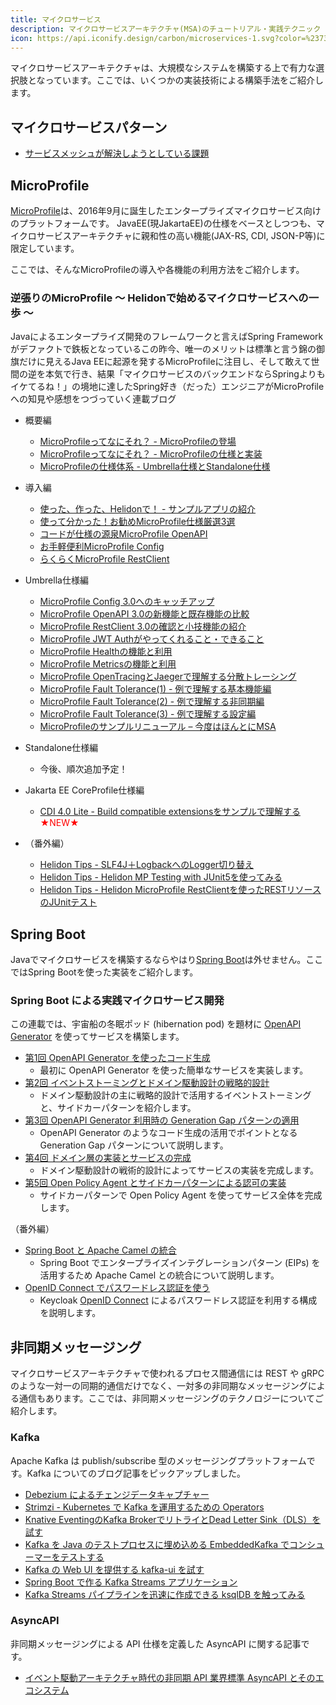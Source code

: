 ```yaml
---
title: マイクロサービス
description: マイクロサービスアーキテクチャ(MSA)のチュートリアル・実践テクニック
icon: https://api.iconify.design/carbon/microservices-1.svg?color=%23730099&height=28
---
```


マイクロサービスアーキテクチャは、大規模なシステムを構築する上で有力な選択肢となっています。ここでは、いくつかの実装技術による構築手法をご紹介します。


## マイクロサービスパターン

- [サービスメッシュが解決しようとしている課題](/blogs/2022/05/17/servicemesh/)

## MicroProfile
[MicroProfile](https://microprofile.io/)は、2016年9月に誕生したエンタープライズマイクロサービス向けのプラットフォームです。
JavaEE(現JakartaEE)の仕様をベースとしつつも、マイクロサービスアーキテクチャに親和性の高い機能(JAX-RS, CDI, JSON-P等)に限定しています。

ここでは、そんなMicroProfileの導入や各機能の利用方法をご紹介します。


### 逆張りのMicroProfile ～ Helidonで始めるマイクロサービスへの一歩 ～
Javaによるエンタープライズ開発のフレームワークと言えばSpring Frameworkがデファクトで鉄板となっているこの昨今、唯一のメリットは標準と言う錦の御旗だけに見えるJava EEに起源を発するMicroProfileに注目し、そして敢えて世間の逆を本気で行き、結果「マイクロサービスのバックエンドならSpringよりもイケてるね！」の境地に達したSpring好き（だった）エンジニアがMicroProfileへの知見や感想をつづっていく連載ブログ

- 概要編
  - [MicroProfileってなにそれ？ - MicroProfileの登場](/msa/mp/cntrn01-what-mp/)
  - [MicroProfileってなにそれ？ - MicroProfileの仕様と実装](/msa/mp/cntrn02-what-mp/)
  - [MicroProfileの仕様体系 - Umbrella仕様とStandalone仕様](/msa/mp/cntrn18-mp-specsystem/)
- 導入編
  - [使った、作った、Helidonで！ - サンプルアプリの紹介](/msa/mp/cntrn03-sampleapp-helidon/)
  - [使って分かった！お勧めMicroProfile仕様厳選3選](/msa/mp/cntrn04-spec-ranking/)
  - [コードが仕様の源泉MicroProfile OpenAPI](/msa/mp/cntrn05-mp-openapi/)
  - [お手軽便利MicroProfile Config](/msa/mp/cntrn06-mp-config/)
  - [らくらくMicroProfile RestClient](/msa/mp/cntrn07-mp-restclient/)
- Umbrella仕様編
  - [MicroProfile Config 3.0へのキャッチアップ](/msa/mp/cntrn08-mp-config3/)
  - [MicroProfile OpenAPI 3.0の新機能と既存機能の比較](/msa/mp/cntrn09-mp-openapi3/)
  - [MicroProfile RestClient 3.0の確認と小技機能の紹介](/msa/mp/cntrn11-mp-restclient3/) 
  - [MicroProfile JWT Authがやってくれること・できること](/msa/mp/cntrn17-mp-jwt/)
  - [MicroProfile Healthの機能と利用](/msa/mp/cntrn10-mp-health/)
  - [MicroProfile Metricsの機能と利用](/msa/mp/cntrn15-mp-metrics/)
  - [MicroProfile OpenTracingとJaegerで理解する分散トレーシング](/msa/mp/cntrn16-mp-tracing/)
  - [MicroProfile Fault Tolerance(1) - 例で理解する基本機能編](/msa/mp/cntrn12-mp-faulttolerance1/)
  - [MicroProfile Fault Tolerance(2) - 例で理解する非同期編](/msa/mp/cntrn13-mp-faulttolerance2/)
  - [MicroProfile Fault Tolerance(3) - 例で理解する設定編](/msa/mp/cntrn14-mp-faulttolerance3/)
  - [MicroProfileのサンプルリニューアル – 今度はほんとにMSA](/msa/mp/cntrn19-mp-sample-renewal/)
- Standalone仕様編
  - 今後、順次追加予定！

- Jakarta EE CoreProfile仕様編
  - [CDI 4.0 Lite - Build compatible extensionsをサンプルで理解する](/blogs/2023/12/04/build-extension-sample/)<span style="color: red;">★NEW★</span>

- （番外編）
  - [Helidon Tips - SLF4J＋LogbackへのLogger切り替え](/msa/mp/ext01-helidon-logback/)
  - [Helidon Tips - Helidon MP Testing with JUnit5を使ってみる](/msa/mp/ext02-helidon-testing/)
  - [Helidon Tips - Helidon MicroProfile RestClientを使ったRESTリソースのJUnitテスト](/msa/mp/ext03-helidon-rest-testing)

## Spring Boot
Javaでマイクロサービスを構築するならやはり[Spring Boot](https://spring.io/projects/spring-boot/)は外せません。ここではSpring Bootを使った実装をご紹介します。

### Spring Boot による実践マイクロサービス開発
この連載では、宇宙船の冬眠ポッド (hibernation pod) を題材に [OpenAPI Generator](https://openapi-generator.tech/) を使ってサービスを構築します。

- [第1回 OpenAPI Generator を使ったコード生成](/blogs/2022/06/04/openapi-generator-1/)
  - 最初に OpenAPI Generator を使った簡単なサービスを実装します。
- [第2回 イベントストーミングとドメイン駆動設計の戦略的設計](/blogs/2022/06/09/openapi-generator-2/)
  - ドメイン駆動設計の主に戦略的設計で活用するイベントストーミングと、サイドカーパターンを紹介します。
- [第3回 OpenAPI Generator 利用時の Generation Gap パターンの適用](/blogs/2022/06/17/openapi-generator-3/)
  - OpenAPI Generator のようなコード生成の活用でポイントとなる Generation Gap パターンについて説明します。
- [第4回 ドメイン層の実装とサービスの完成](/blogs/2022/06/24/openapi-generator-4/)
  - ドメイン駆動設計の戦術的設計によってサービスの実装を完成します。
- [第5回 Open Policy Agent とサイドカーパターンによる認可の実装](/blogs/2022/07/01/openapi-generator-5/)
  - サイドカーパターンで Open Policy Agent を使ってサービス全体を完成します。

（番外編）
- [Spring Boot と Apache Camel の統合](/blogs/2022/06/12/spring-boot-with-apache-camel-integration/)
  - Spring Boot でエンタープライズインテグレーションパターン (EIPs) を活用するため Apache Camel との統合について説明します。
- [OpenID Connect でパスワードレス認証を使う](/blogs/2022/06/23/webauthn-3/)
  - Keycloak [OpenID Connect](https://openid.net/specs/openid-connect-core-1_0.html) によるパスワードレス認証を利用する構成を説明します。 

## 非同期メッセージング
マイクロサービスアーキテクチャで使われるプロセス間通信には REST や gRPC のような一対一の同期的通信だけでなく、一対多の非同期なメッセージングによる通信もあります。ここでは、非同期メッセージングのテクノロジーについてご紹介します。

### Kafka
Apache Kafka は publish/subscribe 型のメッセージングプラットフォームです。Kafka についてのブログ記事をピックアップしました。

- [Debezium によるチェンジデータキャプチャー](/blogs/2022/02/28/debezium-cdc/)
- [Strimzi - Kubernetes で Kafka を運用するための Operators](/blogs/2022/05/25/strimzi-kafka-operators/)
- [Knative EventingのKafka BrokerでリトライとDead Letter Sink（DLS）を試す](/blogs/2022/09/13/knative-broker-dls/)
- [Kafka を Java のテストプロセスに埋め込める EmbeddedKafka でコンシューマーをテストする](/blogs/2022/10/08/kafka-consumer-test-with-embeddedkafka/)
- [Kafka の Web UI を提供する kafka-ui を試す](/blogs/2023/01/05/kafka-ui/)
- [Spring Boot で作る Kafka Streams アプリケーション](/blogs/2023/01/23/kafka-streams-spring-boot-app/)
- [Kafka Streams パイプラインを迅速に作成できる ksqlDB を触ってみる](/blogs/2023/02/16/ksqldb/)

### AsyncAPI
非同期メッセージングによる API 仕様を定義した AsyncAPI に関する記事です。

- [イベント駆動アーキテクチャ時代の非同期 API 業界標準 AsyncAPI とそのエコシステム](/blogs/2023/08/21/asyncapi-and-ecosystem/)
